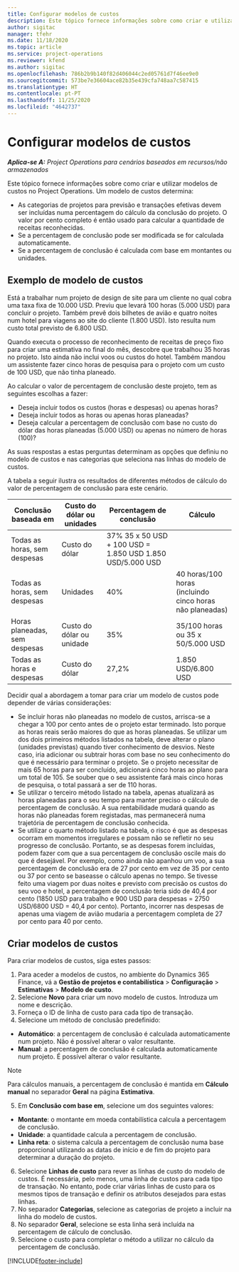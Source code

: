 ```yaml
---
title: Configurar modelos de custos
description: Este tópico fornece informações sobre como criar e utilizar modelos de custos no Project Operations.
author: sigitac
manager: tfehr
ms.date: 11/18/2020
ms.topic: article
ms.service: project-operations
ms.reviewer: kfend
ms.author: sigitac
ms.openlocfilehash: 786b2b9b140f82d406044c2ed05761d7f46ee9e0
ms.sourcegitcommit: 573be7e36604ace82b35e439cfa748aa7c587415
ms.translationtype: HT
ms.contentlocale: pt-PT
ms.lasthandoff: 11/25/2020
ms.locfileid: "4642737"
---
```

# <a name="set-up-cost-templates"></a>Configurar modelos de custos

_**Aplica-se A:** Project Operations para cenários baseados em recursos/não armazenados_


Este tópico fornece informações sobre como criar e utilizar modelos de custos no Project Operations. Um modelo de custos determina:

- As categorias de projetos para previsão e transações efetivas devem ser incluídas numa percentagem do cálculo da conclusão do projeto. O valor por cento completo é então usado para calcular a quantidade de receitas reconhecidas.
- Se a percentagem de conclusão pode ser modificada se for calculada automaticamente.
- Se a percentagem de conclusão é calculada com base em montantes ou unidades.

## <a name="cost-template-example"></a>Exemplo de modelo de custos

Está a trabalhar num projeto de design de site para um cliente no qual cobra uma taxa fixa de 10.000 USD. Previu que levará 100 horas (5.000 USD) para concluir o projeto. Também prevê dois bilhetes de avião e quatro noites num hotel para viagens ao site do cliente (1.800 USD). Isto resulta num custo total previsto de 6.800 USD.

Quando executa o processo de reconhecimento de receitas de preço fixo para criar uma estimativa no final do mês, descobre que trabalhou 35 horas no projeto. Isto ainda não inclui voos ou custos do hotel. Também mandou um assistente fazer cinco horas de pesquisa para o projeto com um custo de 100 USD, que não tinha planeado.

Ao calcular o valor de percentagem de conclusão deste projeto, tem as seguintes escolhas a fazer:

- Deseja incluir todos os custos (horas e despesas) ou apenas horas?
- Deseja incluir todos as horas ou apenas horas planeadas?
- Deseja calcular a percentagem de conclusão com base no custo do dólar das horas planeadas (5.000 USD) ou apenas no número de horas (100)?

As suas respostas a estas perguntas determinam as opções que definiu no modelo de custos e nas categorias que seleciona nas linhas do modelo de custos.

A tabela a seguir ilustra os resultados de diferentes métodos de cálculo do valor de percentagem de conclusão para este cenário.

| Conclusão baseada em | Custo do dólar ou unidades | Percentagem de conclusão | Cálculo |
| --- | --- | --- | --- |
| Todas as horas, sem despesas | Custo do dólar | 37% 35 x 50 USD + 100 USD = 1.850 USD 1.850 USD/5.000 USD |
| Todas as horas, sem despesas | Unidades | 40% | 40 horas/100 horas (incluindo cinco horas não planeadas) |
| Horas planeadas, sem despesas | Custo do dólar ou unidade | 35% | 35/100 horas ou 35 x 50/5.000 USD |
| Todas as horas e despesas | Custo do dólar | 27,2% | 1.850 USD/6.800 USD |

Decidir qual a abordagem a tomar para criar um modelo de custos pode depender de várias considerações:

- Se incluir horas não planeadas no modelo de custos, arrisca-se a chegar a 100 por cento antes de o projeto estar terminado. Isto porque as horas reais serão maiores do que as horas planeadas. Se utilizar um dos dois primeiros métodos listados na tabela, deve alterar o plano (unidades previstas) quando tiver conhecimento de desvios. Neste caso, iria adicionar ou subtrair horas com base no seu conhecimento do que é necessário para terminar o projeto. Se o projeto necessitar de mais 65 horas para ser concluído, adicionará cinco horas ao plano para um total de 105. Se souber que o seu assistente fará mais cinco horas de pesquisa, o total passará a ser de 110 horas.
- Se utilizar o terceiro método listado na tabela, apenas atualizará as horas planeadas para o seu tempo para manter preciso o cálculo de percentagem de conclusão. A sua rentabilidade mudará quando as horas não planeadas forem registadas, mas permanecerá numa trajetória de percentagem de conclusão conhecida.
- Se utilizar o quarto método listado na tabela, o risco é que as despesas ocorram em momentos irregulares e possam não se refletir no seu progresso de conclusão. Portanto, se as despesas forem incluídas, podem fazer com que a sua percentagem de conclusão oscile mais do que é desejável. Por exemplo, como ainda não apanhou um voo, a sua percentagem de conclusão era de 27 por cento em vez de 35 por cento ou 37 por cento se baseasse o cálculo apenas no tempo. Se tivesse feito uma viagem por duas noites e previsto com precisão os custos do seu voo e hotel, a percentagem de conclusão teria sido de 40,4 por cento (1850 USD para trabalho e 900 USD para despesas = 2750 USD/6800 USD = 40,4 por cento). Portanto, incorrer nas despesas de apenas uma viagem de avião mudaria a percentagem completa de 27 por cento para 40 por cento.

## <a name="create-cost-templates"></a>Criar modelos de custos
Para criar modelos de custos, siga estes passos:

1. Para aceder a modelos de custos, no ambiente do Dynamics 365 Finance, vá a **Gestão de projetos e contabilística** > **Configuração** > **Estimativas** > **Modelo de custo**.
2. Selecione **Novo** para criar um novo modelo de custos. Introduza um nome e descrição.
3. Forneça o ID de linha de custo para cada tipo de transação.
4. Selecione um método de conclusão predefinido:

  - **Automático**: a percentagem de conclusão é calculada automaticamente num projeto. Não é possível alterar o valor resultante.
  - **Manual**: a percentagem de conclusão é calculada automaticamente num projeto. É possível alterar o valor resultante.

  > [!NOTE]
  > Para cálculos manuais, a percentagem de conclusão é mantida em **Cálculo manual** no separador **Geral** na página **Estimativa**.

5. Em **Conclusão com base em**, selecione um dos seguintes valores:

  - **Montante**: o montante em moeda contabilística calcula a percentagem de conclusão.
  - **Unidade**: a quantidade calcula a percentagem de conclusão.
  - **Linha reta**: o sistema calcula a percentagem de conclusão numa base proporcional utilizando as datas de início e de fim do projeto para determinar a duração do projeto.

6. Selecione **Linhas de custo** para rever as linhas de custo do modelo de custos. É necessária, pelo menos, uma linha de custos para cada tipo de transação. No entanto, pode criar várias linhas de custo para os mesmos tipos de transação e definir os atributos desejados para estas linhas.
7. No separador **Categorias**, selecione as categorias de projeto a incluir na linha do modelo de custos.
8. No separador **Geral**, selecione se esta linha será incluída na percentagem de cálculo de conclusão.
9. Selecione o custo para completar o método a utilizar no cálculo da percentagem de conclusão.


[!INCLUDE[footer-include](../includes/footer-banner.md)]